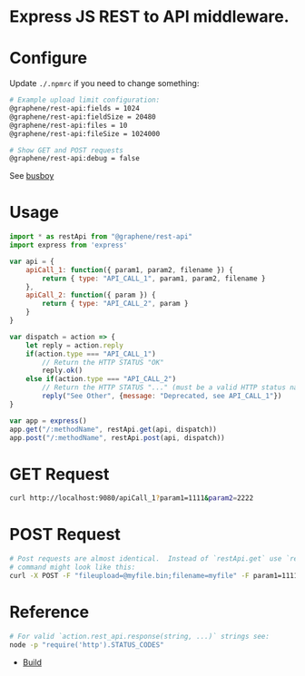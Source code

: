 # Express JS REST to API middleware.

# Configure
Update `./.npmrc` if you need to change something:
```sh
# Example upload limit configuration:
@graphene/rest-api:fields = 1024
@graphene/rest-api:fieldSize = 20480
@graphene/rest-api:files = 10
@graphene/rest-api:fileSize = 1024000

# Show GET and POST requests
@graphene/rest-api:debug = false

```
See [busboy](https://www.npmjs.com/package/busboy)

# Usage
```js
import * as restApi from "@graphene/rest-api"
import express from 'express'

var api = {
    apiCall_1: function({ param1, param2, filename }) {
        return { type: "API_CALL_1", param1, param2, filename }
    },
    apiCall_2: function({ param }) {
        return { type: "API_CALL_2", param }
    }
}

var dispatch = action => {
    let reply = action.reply
    if(action.type === "API_CALL_1")
        // Return the HTTP STATUS "OK"
        reply.ok()
    else if(action.type === "API_CALL_2")
        // Return the HTTP STATUS "..." (must be a valid HTTP status name string)
        reply("See Other", {message: "Deprecated, see API_CALL_1"})
}

var app = express()
app.get("/:methodName", restApi.get(api, dispatch))
app.post("/:methodName", restApi.post(api, dispatch))
```

# GET Request
```bash
curl http://localhost:9080/apiCall_1?param1=1111&param2=2222
```

# POST Request
```bash
# Post requests are almost identical.  Instead of `restApi.get` use `restApi.post`.  The curl
# command might look like this:
curl -X POST -F "fileupload=@myfile.bin;filename=myfile" -F param1=1111 -F param2=2222 http://localhost:9080/apiCall_1
```

# Reference
```bash
# For valid `action.rest_api.response(string, ...)` strings see:
node -p "require('http').STATUS_CODES"
```

* [Build](BUILD.md)